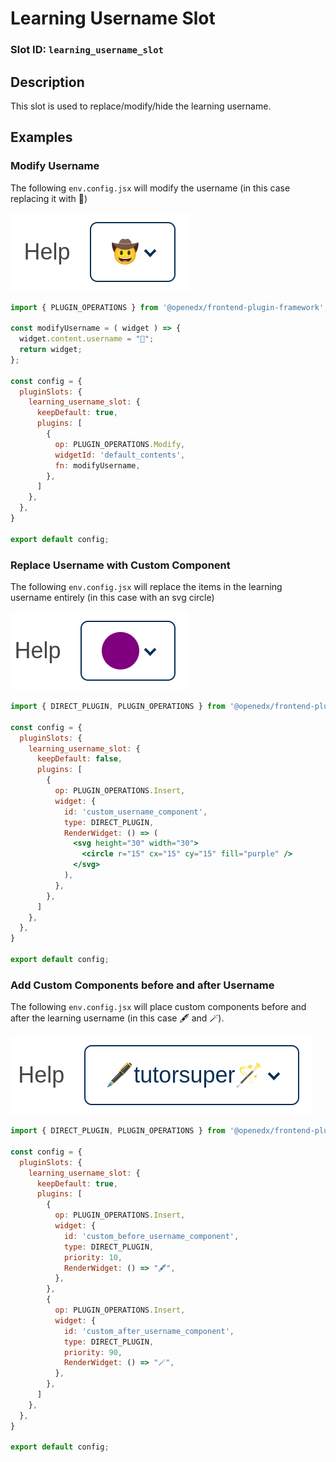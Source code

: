 # Learning Username Slot

### Slot ID: `learning_username_slot`

## Description

This slot is used to replace/modify/hide the learning username.

## Examples

### Modify Username

The following `env.config.jsx` will modify the username (in this case replacing it with 🤠)

![Screenshot of modified username](./images/learning_username_modified.png)

```jsx
import { PLUGIN_OPERATIONS } from '@openedx/frontend-plugin-framework';

const modifyUsername = ( widget ) => {
  widget.content.username = "🤠";
  return widget;
};

const config = {
  pluginSlots: {
    learning_username_slot: {
      keepDefault: true,
      plugins: [
        {
          op: PLUGIN_OPERATIONS.Modify,
          widgetId: 'default_contents',
          fn: modifyUsername,
        },
      ]
    },
  },
}

export default config;
```


### Replace Username with Custom Component

The following `env.config.jsx` will replace the items in the learning username entirely (in this case with an svg circle)

![Screenshot of replaced with custom component](./images/learning_username_custom_component.png)

```jsx
import { DIRECT_PLUGIN, PLUGIN_OPERATIONS } from '@openedx/frontend-plugin-framework';

const config = {
  pluginSlots: {
    learning_username_slot: {
      keepDefault: false,
      plugins: [
        {
          op: PLUGIN_OPERATIONS.Insert,
          widget: {
            id: 'custom_username_component',
            type: DIRECT_PLUGIN,
            RenderWidget: () => (
              <svg height="30" width="30">
                <circle r="15" cx="15" cy="15" fill="purple" />
              </svg>
            ),
          },
        },
      ]
    },
  },
}

export default config;
```

### Add Custom Components before and after Username

The following `env.config.jsx` will place custom components before and after the learning username (in this case 🖋️ and 🪄).

![Screenshot of custom components before and after](./images/learning_username_custom_components_before_after.png)

```jsx
import { DIRECT_PLUGIN, PLUGIN_OPERATIONS } from '@openedx/frontend-plugin-framework';

const config = {
  pluginSlots: {
    learning_username_slot: {
      keepDefault: true,
      plugins: [
        {
          op: PLUGIN_OPERATIONS.Insert,
          widget: {
            id: 'custom_before_username_component',
            type: DIRECT_PLUGIN,
            priority: 10,
            RenderWidget: () => "🖋️",
          },
        },
        {
          op: PLUGIN_OPERATIONS.Insert,
          widget: {
            id: 'custom_after_username_component',
            type: DIRECT_PLUGIN,
            priority: 90,
            RenderWidget: () => "🪄",
          },
        },
      ]
    },
  },
}

export default config;
```

